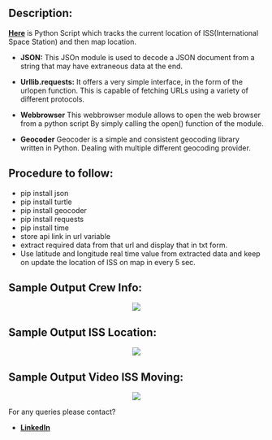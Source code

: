 ## Description: 
[**Here**](https://github.com/Aditya8821/Awesome_Python_Scripts/blob/main/AutomationScripts/ISS%20Tracker/iss_tracker.py) is Python Script which tracks the current location of ISS(International Space Station)
and then map location.

- **JSON:**
This JSOn module is used to decode a JSON document from a string that may have extraneous data at the end.

- **Urllib.requests:**
It offers a very simple interface, in the form of the urlopen function. This is capable of fetching URLs using a variety of different protocols.

- **Webbrowser**
This webbrowser module allows to open the web browser from a python script By simply calling the open() function of the module.

- **Geocoder**
Geocoder is a simple and consistent geocoding library written in Python. Dealing with multiple different geocoding provider.

## Procedure to follow: 
- pip install json
- pip install turtle
- pip install geocoder
- pip install requests
- pip install time
- store api link in url variable
- extract required data from that url and display that in txt form.
- Use latitude and longitude real time value from extracted data and keep on update the location of ISS on map in every 5 sec.

## Sample Output Crew Info:
<p align="center"><img src="https://github.com/Aditya8821/Awesome_Python_Scripts/blob/main/AutomationScripts/ISS%20Tracker/Images%20%26%20Video/iss%20crew%20info.png"></p>

## Sample Output ISS Location:
<p align="center"><img src="https://github.com/Aditya8821/Awesome_Python_Scripts/blob/main/AutomationScripts/ISS%20Tracker/Images%20%26%20Video/iss%20location%20map.png"></p>

## Sample Output Video ISS Moving:
<p align="center"><img src="https://github.com/Aditya8821/Awesome_Python_Scripts/blob/main/AutomationScripts/ISS%20Tracker/Images%20%26%20Video/iss%20live%20video.gif"></p>

For any queries please contact?
- [**LinkedIn**](https://www.linkedin.com/in/aditya-trivedi-032090164/)
